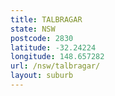 ```yaml
---
title: TALBRAGAR
state: NSW
postcode: 2830
latitude: -32.24224
longitude: 148.657282
url: /nsw/talbragar/
layout: suburb
---
```

